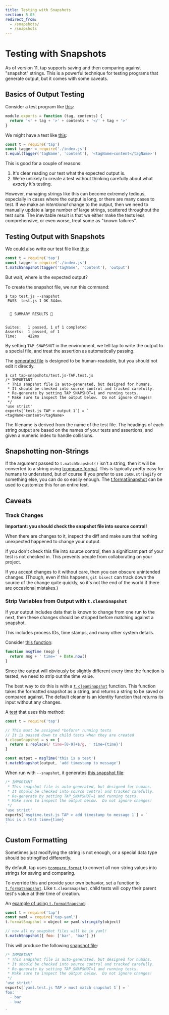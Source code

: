 ```yaml
---
title: Testing with Snapshots
section: 5.05
redirect_from:
  - /snapshots/
  - /snapshots
---
```


# Testing with Snapshots

As of version 11, tap supports saving and then comparing against
"snapshot" strings.  This is a powerful technique for testing programs
that generate output, but it comes with some caveats.

## Basics of Output Testing

Consider a test program like [this](/snapshot-example/index.js):

```javascript
module.exports = function (tag, contents) {
  return '<' + tag + '>' + contents + '</' + tag + '>'
}
```

We might have a test like [this](/snapshot-example/test-no-snapshot.js):

```javascript
const t = require('tap')
const tagger = require('./index.js')
t.equal(tagger('tagName', 'content'), '<tagName>content</tagName>')
```

This is good for a couple of reasons:

1. It's clear reading our test what the expected output is.
2. We're unlikely to create a test without thinking carefully about
   what _exactly_ it's testing.

However, managing strings like this can become extremely tedious,
especially in cases where the output is long, or there are many cases
to test.  If we make an _intentional_ change to the output, then we
need to manually update a large number of large strings, scattered
throughout the test suite.  The inevitable result is that we either
make the tests less comprehensive, or even worse, treat some as "known
failures".

## Testing Output with Snapshots

We could also write our test file like [this](/snapshot-example/test.js):

```javascript
const t = require('tap')
const tagger = require('./index.js')
t.matchSnapshot(tagger('tagName', 'content'), 'output')
```

But wait, where is the expected output?

To create the snapshot file, we run this command:

```
$ tap test.js --snapshot
 PASS  test.js 1 OK 344ms


  🌈 SUMMARY RESULTS 🌈


Suites:   1 passed, 1 of 1 completed
Asserts:  1 passed, of 1
Time:     422ms
```

By setting `TAP_SNAPSHOT` in the environment, we tell tap to write the
output to a special file, and treat the assertion as automatically
passing.

The [generated file](/snapshot-example/tap-snapshots/test.js-TAP.test.js)
is designed to be human-readable, but you should not edit it directly.

```
$ cat tap-snapshots/test.js-TAP.test.js
/* IMPORTANT
 * This snapshot file is auto-generated, but designed for humans.
 * It should be checked into source control and tracked carefully.
 * Re-generate by setting TAP_SNAPSHOT=1 and running tests.
 * Make sure to inspect the output below.  Do not ignore changes!
 */
'use strict'
exports[`test.js TAP > output 1`] = `
<tagName>content</tagName>
```

The filename is derived from the name of the test file.  The headings
of each string output are based on the names of your tests and
assertions, and given a numeric index to handle collisions.

## Snapshotting non-Strings

If the argument passed to `t.matchSnapshot()` isn't a string, then it
will be converted to a string using [tcompare.format](http://npm.im/tcompare).
This is typically pretty easy for humans to understand, but of course if you
prefer to use `JSON.stringify` or something else, you can do so easily
enough.  The [t.formatSnapshot](/docs/api/#tformatsnapshot--function) can
be used to customize this for an entire test.

## Caveats

### Track Changes

**Important: you should check the snapshot file into source control!**

When there are changes to it, inspect the diff and make sure that
nothing unexpected happened to change your output.

If you don't check this file into source control, then a significant
part of your test is not checked in.  This prevents people from
collaborating on your project.

If you accept changes to it without care, then you can obscure
unintended changes.  (Though, even if this happens, `git bisect` can
track down the source of the change quite quickly, so it's not the end
of the world if there are occasional mistakes.)

### Strip Variables from Output with `t.cleanSnapshot`

If your output includes data that is known to change from one run to
the next, then these changes should be stripped before matching
against a snapshot.

This includes process IDs, time stamps, and many other system details.

Consider [this function](/snapshot-example/msgtime.js):

```javascript
function msgTime (msg) {
  return msg + ' time=' + Date.now()
}
```

Since the output will obviously be slightly different every time the
function is tested, we need to strip out the time value.

The best way to do this is with a
[`t.cleanSnapshot`](/docs/api/#tcleansnapshot--function) function.  This
function takes the formatted snapshot as a string, and returns a string to
be saved or compared against.  The default cleaner is an identity function
that returns its input without any changes.

A [test](/snapshot-example/msgtime.test.js) that uses this method:

```javascript
const t = require('tap')

// This must be assigned *before* running tests
// It is passed down to child tests when they are created
t.cleanSnapshot = s => {
  return s.replace(/ time=[0-9]+$/g, ' time={time}')
}

const output = msgTime('this is a test')
t.matchSnapshot(output, 'add timestamp to message')
```

When run with `--snapshot`, it generates [this snapshot
file](/snapshot-example/tap-snapshots/msgtime.test.js-TAP.test.js):

```javascript
/* IMPORTANT
 * This snapshot file is auto-generated, but designed for humans.
 * It should be checked into source control and tracked carefully.
 * Re-generate by setting TAP_SNAPSHOT=1 and running tests.
 * Make sure to inspect the output below.  Do not ignore changes!
 */
'use strict'
exports[`msgtime.test.js TAP > add timestamp to message 1`] = `
this is a test time={time}
`
```

## Custom Formatting

Sometimes just modifying the string is not enough, or a special data type
should be stringified differently.

By default, tap uses [`tcompare.format`](http://npm.im/tcompare) to convert all
non-string values into strings for saving and comparing.

To override this and provide your own behavior, set a function to
[`t.formatSnapshot`](/docs/api/#tformatsnapshot--function).  Like
`t.cleanSnapshot`, child tests will copy their parent test's value at their
time of creation.

An [example of using `t.formatSnapshot`](/snapshot-example/yaml.test.js):

```javascript
const t = require('tap')
const yaml = require('tap-yaml')
t.formatSnapshot = object => yaml.stringify(object)

// now all my snapshot files will be in yaml!
t.matchSnapshot({ foo: ['bar', 'baz'] })
```

This will produce the following [snapshot
file](/snapshot-example/tap-snapshots/yaml.test.js-TAP.test.js):

```javascript
/* IMPORTANT
 * This snapshot file is auto-generated, but designed for humans.
 * It should be checked into source control and tracked carefully.
 * Re-generate by setting TAP_SNAPSHOT=1 and running tests.
 * Make sure to inspect the output below.  Do not ignore changes!
 */
'use strict'
exports[`yaml.test.js TAP > must match snapshot 1`] = `
foo:
  - bar
  - baz

`
```
